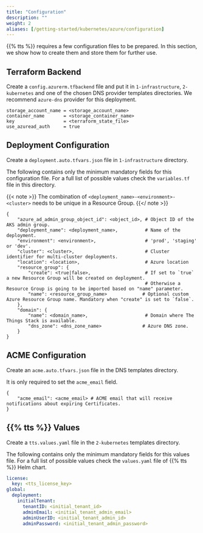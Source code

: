 ```yaml
---
title: "Configuration"
description: ""
weight: 2
aliases: [/getting-started/kubernetes/azure/configuration]
---
```


{{% tts %}} requires a few configuration files to be prepared. In this section, we show how to create them and store them for further use.

<!--more-->

## Terraform Backend

Create a `config.azurerm.tfbackend` file and put it in `1-infrastructure`, `2-kubernetes` and one of the chosen DNS provider templates directories. We recommend `azure-dns` provider for this deployment.

```
storage_account_name = <storage_account_name>
container_name       = <storage_container_name>
key                  = <terraform_state_file>
use_azuread_auth     = true
```

## Deployment Configuration

Create a `deployment.auto.tfvars.json` file in `1-infrastructure` directory.

The following contains only the minimum mandatory fields for this configuration file. For a full list of possible values check the `variables.tf` file in this directory.

{{< note >}}
The combination of `<deployment_name>-<environment>-<cluster>` needs to be unique in a Resource Group.
{{</ note >}}

```
{
    "azure_ad_admin_group_object_id": <object_id>, # Object ID of the AKS admin group.
    "deployment_name": <deployment_name>,          # Name of the deployment.
    "environment": <environment>,                  # 'prod', 'staging' or 'dev'.
    "cluster": <cluster>,                          # Cluster identifier for multi-cluster deployments.
    "location": <location>,                        # Azure location
    "resource_group": {
        "create": <true|false>,                    # If set to `true` a new Resource Group will be created on deployment.
                                                   # Otherwise a Resource Group is going to be imported based on "name" parameter.
        "name": <resource_group_name>             # Optional custom Azure Resource Group name. Mandatory when "create" is set to `false`.
    },
    "domain": {
        "name": <domain_name>,                     # Domain where The Things Stack is available.
        "dns_zone": <dns_zone_name>               # Azure DNS zone.
    }
}
```

## ACME Configuration

Create an `acme.auto.tfvars.json` file in the DNS templates directory.

It is only required to set the `acme_email` field.

```
{
    "acme_email": <acme_email> # ACME email that will receive notifications about expiring Certificates.
}
```

## {{% tts %}} Values

Create a `tts.values.yaml` file in the `2-kubernetes` templates directory.

The following contains only the minimum mandatory fields for this values file. For a full list of possible values check the `values.yaml` file of {{% tts %}} Helm chart.

```yaml
license:
  key: <tts_license_key>
global:
  deployment:
    initialTenant:
      tenantID: <initial_tenant_id>
      adminEmail: <initial_tenant_admin_email>
      adminUserID: <initial_tenant_admin_id>
      adminPassword: <initial_tenant_admin_password>
```
